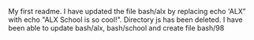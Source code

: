 My first readme.
I have updated the file bash/alx by replacing echo 'ALX" with echo "ALX School is so cool!".
Directory js has been deleted.
I have been able to update bash/alx, bash/school and create file bash/98
